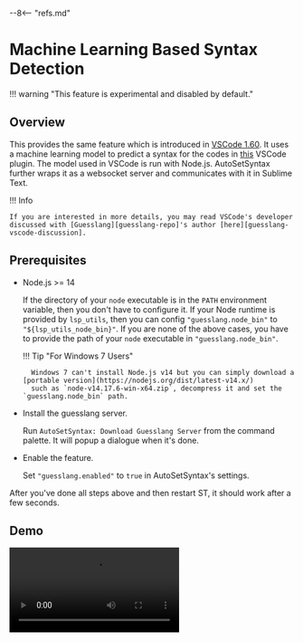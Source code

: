--8<-- "refs.md"

# Machine Learning Based Syntax Detection

!!! warning "This feature is experimental and disabled by default."

## Overview

This provides the same feature which is introduced in [VSCode 1.60][vscode-changelog-1_60].
It uses a machine learning model to predict a syntax for the codes in [this][vscode-languagedetection] VSCode plugin.
The model used in VSCode is run with Node.js. AutoSetSyntax further wraps it as a websocket server
and communicates with it in Sublime Text.

!!! Info

    If you are interested in more details, you may read VSCode's developer
    discussed with [Guesslang][guesslang-repo]'s author [here][guesslang-vscode-discussion].

## Prerequisites

- Node.js >= 14

    If the directory of your `node` executable is in the `PATH` environment variable, then you don't have to configure it.
    If your Node runtime is provided by `lsp_utils`, then you can config `"guesslang.node_bin"` to `"${lsp_utils_node_bin}"`.
    If you are none of the above cases, you have to provide the path of your `node` executable in `"guesslang.node_bin"`.
  
    !!! Tip "For Windows 7 Users"

        Windows 7 can't install Node.js v14 but you can simply download a [portable version](https://nodejs.org/dist/latest-v14.x/)
        such as `node-v14.17.6-win-x64.zip`, decompress it and set the `guesslang.node_bin` path.

- Install the guesslang server.

    Run `AutoSetSyntax: Download Guesslang Server` from the command palette. It will popup a dialogue when it's done.

- Enable the feature.

    Set `"guesslang.enabled"` to `true` in AutoSetSyntax's settings.

After you've done all steps above and then restart ST, it should work after a few seconds.

## Demo

<video controls="controls" style="max-width:100%">
  <source type="video/mp4" src="https://user-images.githubusercontent.com/6594915/133069990-ea6eaf22-f341-4c0c-9b74-1931f96c7183.mp4"></source>
  <p>Your browser does not support the video element.</p>
</video>

[guesslang-repo]: https://github.com/yoeo/guesslang
[guesslang-vscode-discussion]: https://github.com/yoeo/guesslang/issues/29
[vscode-changelog-1_60]: https://code.visualstudio.com/updates/v1_60#_automatic-language-detection
[vscode-languagedetection]: https://github.com/Microsoft/vscode-languagedetection
